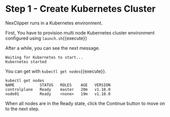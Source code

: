 # Step 1 - Create Kubernetes Cluster

NexClipper runs in a Kubernetes environment.

First, You have to provision multi node Kubernetes cluster environment configured using `launch.sh`{{execute}}

After a while, you can see the next message.
```
Waiting for Kubernetes to start...
Kubernetes started
```

You can get with `kubectl get nodes`{{execute}}.
```
kubectl get nodes
NAME           STATUS   ROLES    AGE   VERSION
controlplane   Ready    master   20m   v1.18.0
node01         Ready    <none>   19m   v1.18.0
```

When all nodes are in the Ready state, click the Continue button to move on to the next step.